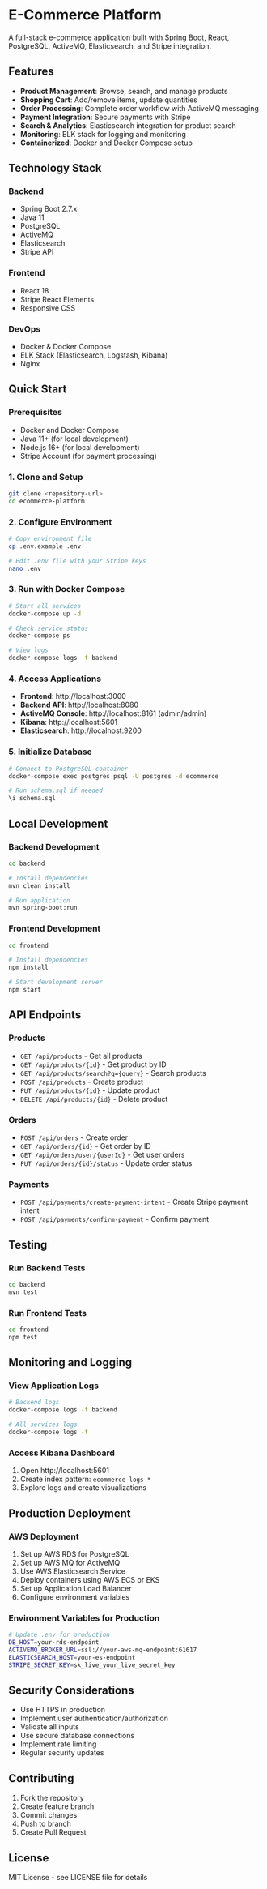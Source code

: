 # E-Commerce Platform

A full-stack e-commerce application built with Spring Boot, React, PostgreSQL, ActiveMQ, Elasticsearch, and Stripe integration.

## Features

- **Product Management**: Browse, search, and manage products
- **Shopping Cart**: Add/remove items, update quantities
- **Order Processing**: Complete order workflow with ActiveMQ messaging
- **Payment Integration**: Secure payments with Stripe
- **Search & Analytics**: Elasticsearch integration for product search
- **Monitoring**: ELK stack for logging and monitoring
- **Containerized**: Docker and Docker Compose setup

## Technology Stack

### Backend
- Spring Boot 2.7.x
- Java 11
- PostgreSQL
- ActiveMQ
- Elasticsearch
- Stripe API

### Frontend
- React 18
- Stripe React Elements
- Responsive CSS

### DevOps
- Docker & Docker Compose
- ELK Stack (Elasticsearch, Logstash, Kibana)
- Nginx

## Quick Start

### Prerequisites
- Docker and Docker Compose
- Java 11+ (for local development)
- Node.js 16+ (for local development)
- Stripe Account (for payment processing)

### 1. Clone and Setup
```bash
git clone <repository-url>
cd ecommerce-platform
```

### 2. Configure Environment
```bash
# Copy environment file
cp .env.example .env

# Edit .env file with your Stripe keys
nano .env
```

### 3. Run with Docker Compose
```bash
# Start all services
docker-compose up -d

# Check service status
docker-compose ps

# View logs
docker-compose logs -f backend
```

### 4. Access Applications
- **Frontend**: http://localhost:3000
- **Backend API**: http://localhost:8080
- **ActiveMQ Console**: http://localhost:8161 (admin/admin)
- **Kibana**: http://localhost:5601
- **Elasticsearch**: http://localhost:9200

### 5. Initialize Database
```bash
# Connect to PostgreSQL container
docker-compose exec postgres psql -U postgres -d ecommerce

# Run schema.sql if needed
\i schema.sql
```

## Local Development

### Backend Development
```bash
cd backend

# Install dependencies
mvn clean install

# Run application
mvn spring-boot:run
```

### Frontend Development
```bash
cd frontend

# Install dependencies
npm install

# Start development server
npm start
```

## API Endpoints

### Products
- `GET /api/products` - Get all products
- `GET /api/products/{id}` - Get product by ID
- `GET /api/products/search?q={query}` - Search products
- `POST /api/products` - Create product
- `PUT /api/products/{id}` - Update product
- `DELETE /api/products/{id}` - Delete product

### Orders
- `POST /api/orders` - Create order
- `GET /api/orders/{id}` - Get order by ID
- `GET /api/orders/user/{userId}` - Get user orders
- `PUT /api/orders/{id}/status` - Update order status

### Payments
- `POST /api/payments/create-payment-intent` - Create Stripe payment intent
- `POST /api/payments/confirm-payment` - Confirm payment

## Testing

### Run Backend Tests
```bash
cd backend
mvn test
```

### Run Frontend Tests
```bash
cd frontend
npm test
```

## Monitoring and Logging

### View Application Logs
```bash
# Backend logs
docker-compose logs -f backend

# All services logs
docker-compose logs -f
```

### Access Kibana Dashboard
1. Open http://localhost:5601
2. Create index pattern: `ecommerce-logs-*`
3. Explore logs and create visualizations

## Production Deployment

### AWS Deployment
1. Set up AWS RDS for PostgreSQL
2. Set up AWS MQ for ActiveMQ
3. Use AWS Elasticsearch Service
4. Deploy containers using AWS ECS or EKS
5. Set up Application Load Balancer
6. Configure environment variables

### Environment Variables for Production
```bash
# Update .env for production
DB_HOST=your-rds-endpoint
ACTIVEMQ_BROKER_URL=ssl://your-aws-mq-endpoint:61617
ELASTICSEARCH_HOST=your-es-endpoint
STRIPE_SECRET_KEY=sk_live_your_live_secret_key
```

## Security Considerations

- Use HTTPS in production
- Implement user authentication/authorization
- Validate all inputs
- Use secure database connections
- Implement rate limiting
- Regular security updates

## Contributing

1. Fork the repository
2. Create feature branch
3. Commit changes
4. Push to branch
5. Create Pull Request

## License

MIT License - see LICENSE file for details